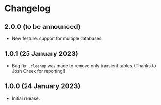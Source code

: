 # Changelog

## 2.0.0 (to be announced)

- New feature: support for multiple databases.

## 1.0.1 (25 January 2023)

- Bug fix: `.cleanup` was made to remove only transient tables. (Thanks to
  Josh Cheek for reporting!)

## 1.0.0 (24 January 2023)

- Initial release.
